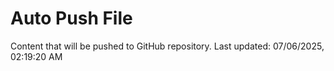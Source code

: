 # Auto Push File

Content that will be pushed to GitHub repository.
Last updated: 07/06/2025, 02:19:20 AM